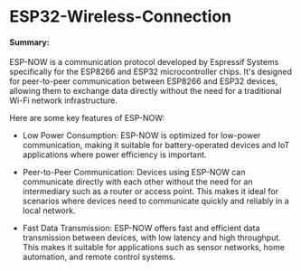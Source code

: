 # ESP32-Wireless-Connection

#### Summary:
ESP-NOW is a communication protocol developed by Espressif Systems specifically for the ESP8266 and ESP32 microcontroller chips. It's designed for peer-to-peer communication between ESP8266 and ESP32 devices, allowing them to exchange data directly without the need for a traditional Wi-Fi network infrastructure.

Here are some key features of ESP-NOW:

- Low Power Consumption: ESP-NOW is optimized for low-power communication, making it suitable for battery-operated devices and IoT applications where power efficiency is important.
  
- Peer-to-Peer Communication: Devices using ESP-NOW can communicate directly with each other without the need for an intermediary such as a router or access point. This makes it ideal for scenarios where devices need to communicate quickly and reliably in a local network.
  
- Fast Data Transmission: ESP-NOW offers fast and efficient data transmission between devices, with low latency and high throughput. This makes it suitable for applications such as sensor networks, home automation, and remote control systems.
